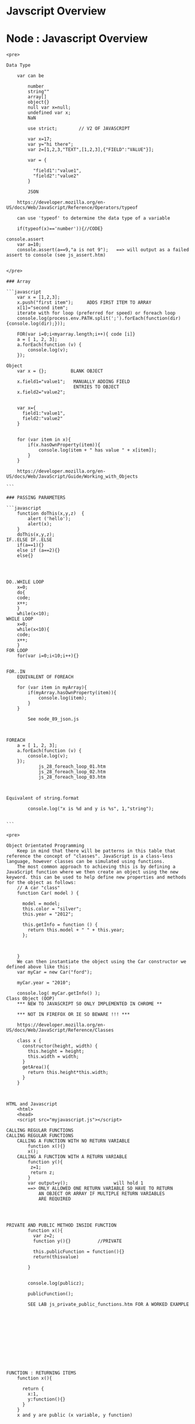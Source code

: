 # Javscript Overview

# Node : Javascript Overview
    	
    <pre>
    	
    Data Type 
    	
    	var can be 
    	
    		number
    		string""
    		array[]
    		object{}
    		null var x=null;
    		undefined var x;
    		NaN
    		
    		use strict;        // V2 OF JAVASCRIPT 
    		
    		var x=17;
    		var y="hi there";
    		var z=[1,2,3,"TEXT",[1,2,3],{"FIELD":"VALUE"}];
    		
    		var = {
    		
    		  "field1":"value1",
    		  "field2":"value2"		
    		}
    		
    		JSON 
    
    	https://developer.mozilla.org/en-US/docs/Web/JavaScript/Reference/Operators/typeof
    		
    	can use 'typeof' to determine the data type of a variable 
    	
    	if(typeof(x)=='number')){//CODE}
    	
    console.assert 
    	var a=10;
    	console.assert(a==9,"a is not 9");   ==> will output as a failed assert to console (see js_assert.htm)
    	
    	
    </pre>
    
    ### Array
    		
    ```javascript
    	var x = [1,2,3];
    	x.push("first item");     ADDS FIRST ITEM TO ARRAY 
    	x[1]="second item";
    	iterate with for loop (preferred for speed) or foreach loop 
    	console.log(process.env.PATH.split(';').forEach(function(dir){console.log(dir);}));
    	
    	FOR(var i=0;i<myarray.length;i++){ code [i]}
    	a = [ 1, 2, 3];
    	a.forEach(function (v) {
    		console.log(v);
    	});
    	
    Object 	
    	var x = {};         BLANK OBJECT 
    	
    	x.field1="value1";   MANUALLY ADDING FIELD 
    	                     ENTRIES TO OBJECT 
    	x.field2="value2";
    	
    	
    	var x={
    	  field1:"value1",
    	  field2:"value2"
    	}
    	
    	
    	for (var item in x){
    		if(x.hasOwnProperty(item)){
    			console.log(item + " has value " + x[item]);
    		}
    	}
    	
    	https://developer.mozilla.org/en-US/docs/Web/JavaScript/Guide/Working_with_Objects
    	
    ```	
    	
    ### PASSING PARAMETERS
    		
    ```javascript	
    	function doThis(x,y,z)  {
    		alert ('hello');
    		alert(x);
    	}
    	doThis(x,y,z);
    IF..ELSE IF..ELSE
    	if(a==1){}
    	else if (a==2){}
    	else{}
    	
    	
    	
    	
    DO..WHILE LOOP
    	x=0;
    	do{
    	code;
    	x++;
    	}
    	while(x<10);
    WHILE LOOP
    	x=0;
    	while(x<10){
    	code;
    	x++;
    	}
    FOR LOOP
    	for(var i=0;i<10;i++){}
    	
    	
    FOR..IN  
    	EQUIVALENT OF FOREACH
    	
    	for (var item in myArray){
    		if(myArray.hasOwnProperty(item)){
    			console.log(item);
    		}
    	}
    	
    		See node_89_json.js
    	
    	
    	
    FOREACH
    	a = [ 1, 2, 3];
    	a.forEach(function (v) {
    		console.log(v);
    	});
    			js_28_foreach_loop_01.htm
    			js_28_foreach_loop_02.htm
    			js_28_foreach_loop_03.htm
    			
    	
    	
    Equivalent of string.format
    	
    		console.log("x is %d and y is %s", 1,"string");
    		
    		
    ```	
    
    <pre>
        
    Object Orientated Programming
    	Keep in mind that there will be patterns in this table that reference the concept of "classes". JavaScript is a class-less language, however classes can be simulated using functions.
    	The most common approach to achieving this is by defining a JavaScript function where we then create an object using the new keyword. this can be used to help define new properties and methods for the object as follows:
    	// A car "class"
    	function Car( model ) {
    	 
    	  model = model;
    	  this.color = "silver";
    	  this.year = "2012";
    	 
    	  this.getInfo = function () {
    		return this.model + " " + this.year;
    	  };
    	  
    	  
    	 
    	}
    	We can then instantiate the object using the Car constructor we defined above like this:
    	var myCar = new Car("ford");
    	 
    	myCar.year = "2010";
    	 
    	console.log( myCar.getInfo() );
    Class Object (OOP)
    	*** NEW TO JAVASCRIPT SO ONLY IMPLEMENTED IN CHROME **
    	
    	*** NOT IN FIREFOX OR IE SO BEWARE !!! ***
    	
    	https://developer.mozilla.org/en-US/docs/Web/JavaScript/Reference/Classes	
    	
    	class x {
    	  constructor(height, width) {
    		this.height = height;
    		this.width = width;
    	  }
    	  getArea(){
    	    return this.height*this.width;
    	  }
    	}
    	
    			
    	
    HTML and Javascript 
    	<html>
    	<head>
    	<script src="myjavascript.js"></script>	
    	
    CALLING REGULAR FUNCTIONS 
    CALLING REGULAR FUNCTIONS 
    	CALLING A FUNCTION WITH NO RETURN VARIABLE
    		function x(){}
    		x();
    	CALLING A FUNCTION WITH A RETURN VARIABLE
    		function y(){
    		 z=1;
    		 return z;
    		}
    		var output=y();                 will hold 1 
    		==> ONLY ALLOWED ONE RETURN VARIABLE SO HAVE TO RETURN
    			AN OBJECT OR ARRAY IF MULTIPLE RETURN VARIABLES 
    			ARE REQUIRED
    			
    			
    			
    			
    PRIVATE AND PUBLIC METHOD INSIDE FUNCTION 
    		function x(){
    		  var z=2;
    		  function y(){}          //PRIVATE 
    		  
    		  this.publicFunction = function(){}
    		  return(thisvalue)
    		  
    		}
    		
    		
    		console.log(publicz);
    		
    		publicFunction();
    		
    		SEE LAB js_private_public_functions.htm FOR A WORKED EXAMPLE 
    	
    	
    	
    	
    	
    	
    	
    	
    	
    	
    	
    	
    FUNCTION : RETURNING ITEMS 
    	function x(){
    	
    	  return {
    		x:1,
    		y:function(){}
    	  }
    	}
    	x and y are public (x variable, y function)
        
    	
    	
    	
    	
    	
    	
    	
    	
    	
    	
    	
    	
    	
    	
    	
    	
    	
    	
    	
    FUNCTION : ANONYMOUS 
    		var x = function (){
    			console.log("Anonymous function at work");
    		}
    		x();   will run the code!
    		
    		We can use anonymous functions and pass them as variables into other functions
           doThis(a,b,c,dothisfunction(ERROR,DATA){
               if(ERROR){  
    			return;
    		   }
    		   // GOOD CODE
    	   });
    		
    	
    			doThis  =  BURGER CASHIER
    						
    			a,b,c   =  GET BE A BIG MAC WITH FRIES AND COKE
    								
    			dothisfunction ==> WHAT WE DO WHEN BURGER IS READY (EAT IT!)
    				CALLBACK PARAMETERS
    				
    					'ERROR FIRST'    MUST CATCH ALL EXCEPTIONS!!!
    					
    				DATA SECOND   (IN THIS CASE THE BURGER IS OUR DATA	
    									RETURNED!)
    	
    		
    			
    DI Dependency Injection is the opposite of top-down inheritance
    	Inheritance 
    	
    		Parent
    		
    			Child
    			
    			
    			
    			
    	Dependency Injection
    	
    		function1(function2passedin(){}){}
    		
    			dynamic dependency injection : type of function2 is not known 
    			until run time
    			
        
    			
    	
    	
    	
    	
    	
    	
    	
    	
    	
    	
    TRY..CATCH..FINALLY 
    	SYNCHRONOUS CODE ONLY ==> NOT CALLBACK CODE!!!
    	TRY{}
    	CATCH(e){
    		console.log(" error " + e);
    	}
    	
    	FINALLY{}
    				
    	
    	
    		CATCH EG FILE_NOT_FOUND, DIVIDE_BY_ZERO ==> OPERATION IN JAVASCRIPT WHICH
    					GIVES RUNTIME ERROR 
    					
    					
    					
    	
    	
    	
    		
    ASYNCHRONOUS CODE - ERRORS AND CALLBACKS 
    	FUNCTION X(input_parameters, callback(error,x,y,z){
    			if(error){
    				/handle error
    				return;
    			}
    			code x,y,z
    			
    	})
    	CALL X 
    		
    	DO OTHER STUFF AS WELL ..
    		
    	WAIT FOR CALLBACK TO RESPOND 
    						
    						
    	WHEN RESPOND 
    						
    		2 OPTIONS
    							
    			1) ERROR ==> HANDLE IF IF(error){  LOG  }
    								
    			2) NO ERROR ==> PROCEED 
    	
    New in ES6 
    
    	
    	Collections And Maps 
    	
    	Map is new type of object storing a list of keys and corresponding values 
    		https://developer.mozilla.org/en-US/docs/Web/JavaScript/Guide/Keyed_collections
    		
    	var x = new Map();
    	x.set("a","first letter");
    	x.set("b","second letter");
    	x.set("c","third letter");
    	x.get("c");
    	
    	for(var key of x.keys()){
    		console.log(key + " has value \"" + x.get(key) + "\"");
    	}
    	
    	
    	Collection also can add [key,value] pairs			
    			
    			
    			
    			
    			
    			
    			
    			
    The future of NodeJS
    
        
    Changes to the javascript language
    
        
    ES6 Harmony and ES7
    
    	https://nodejs.org/en/docs/es6/
    	
    	http://es6-features.org/#Constants
    	
    	https://github.com/lukehoban/es6features
    	
    	harmony are features which have been produced but not yet considered stable 
    	
    	ES6 KEY FEATURES EG CLASSES AND MODULES 
    		http://www.wintellect.com/devcenter/nstieglitz/5-great-features-in-es6-harmony
